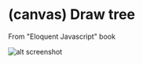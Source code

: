 # (canvas) Draw tree

From "Eloquent Javascript" book

![alt screenshot](https://imgur.com/uXet63u)
